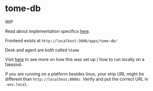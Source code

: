 # tome-db

WIP

Read about implementation specifics [here](https://github.com/holium/bounties/blob/main/tome-db.md).

Frontend exists at `http://localhost:3000/apps/tome-db/`

Desk and agent are both called `%tome`

Visit [here](https://www.ajlamarc.com/blog/2022-11-19-urbit-setup/) to see 
more on how this was set up / how to run locally on a fakezod.

If you are running on a platform besides linux, your ship URL might
be different than `http://localhost:8080/`.  Verify and put the correct
URL in `.env.local`.
